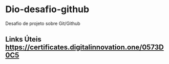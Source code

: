 # Dio-desafio-github
Desafio de projeto sobre Git/Github

## Links Úteis https://certificates.digitalinnovation.one/0573D0C5
